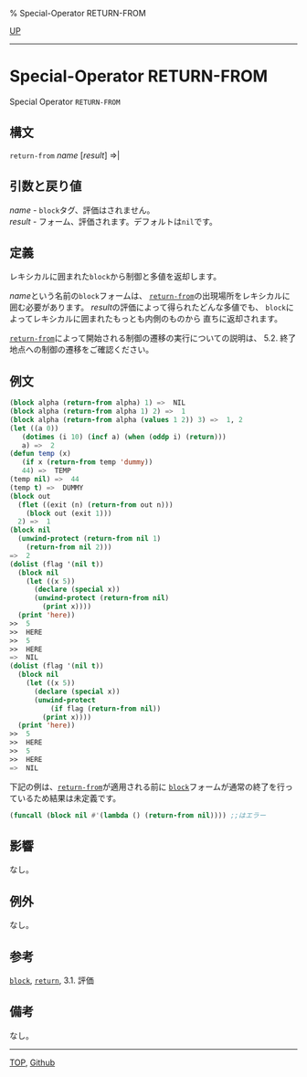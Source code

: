 % Special-Operator RETURN-FROM

[UP](5.3.html)  

---

# Special-Operator RETURN-FROM


Special Operator `RETURN-FROM`


## 構文

`return-from` *name* [*result*] =>|


## 引数と戻り値

*name* - `block`タグ、評価はされません。  
*result* - フォーム、評価されます。デフォルトは`nil`です。


## 定義

レキシカルに囲まれた`block`から制御と多値を返却します。

*name*という名前の`block`フォームは、
[`return-from`](5.3.return-from.html)の出現場所をレキシカルに囲む必要があります。
*result*の評価によって得られたどんな多値でも、
`block`によってレキシカルに囲まれたもっとも内側のものから
直ちに返却されます。

[`return-from`](5.3.return-from.html)によって開始される制御の遷移の実行についての説明は、
5.2. 終了地点への制御の遷移をご確認ください。


## 例文

```lisp
(block alpha (return-from alpha) 1) =>  NIL
(block alpha (return-from alpha 1) 2) =>  1
(block alpha (return-from alpha (values 1 2)) 3) =>  1, 2
(let ((a 0))
   (dotimes (i 10) (incf a) (when (oddp i) (return)))
   a) =>  2
(defun temp (x)
   (if x (return-from temp 'dummy))
   44) =>  TEMP
(temp nil) =>  44
(temp t) =>  DUMMY
(block out
  (flet ((exit (n) (return-from out n)))
    (block out (exit 1)))
  2) =>  1
(block nil   
  (unwind-protect (return-from nil 1)
    (return-from nil 2)))
=>  2
(dolist (flag '(nil t))
  (block nil
    (let ((x 5))
      (declare (special x))
      (unwind-protect (return-from nil)
        (print x))))
  (print 'here))
>>  5
>>  HERE
>>  5
>>  HERE
=>  NIL
(dolist (flag '(nil t))
  (block nil
    (let ((x 5))
      (declare (special x))
      (unwind-protect
          (if flag (return-from nil))
        (print x))))
  (print 'here))
>>  5
>>  HERE
>>  5
>>  HERE
=>  NIL
```

下記の例は、[`return-from`](5.3.return-from.html)が適用される前に
[`block`](5.3.block.html)フォームが通常の終了を行っているため結果は未定義です。

```lisp
(funcall (block nil #'(lambda () (return-from nil)))) ;;はエラー
```

## 影響

なし。


## 例外

なし。


## 参考

[`block`](5.3.block.html),
[`return`](5.3.return.html),
3.1. 評価


## 備考

なし。


---
[TOP](index.html),  [Github](https://github.com/nptcl/npt-japanese)

